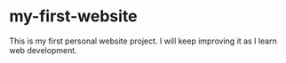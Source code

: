# my-first-website
This is my first personal website project. I will keep improving it as I learn web development.

